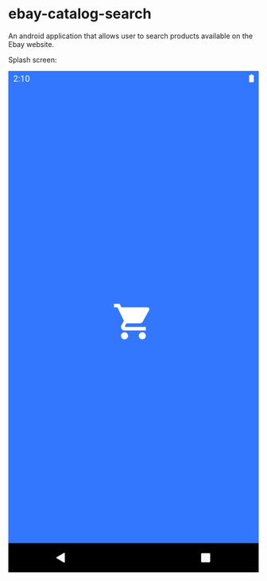 # ebay-catalog-search
An android application that allows user to search products available on the Ebay website.

Splash screen:

![Image of Splash Screen](https://github.com/chhatbarnikita/ebay-catalog-search/blob/master/images/splash_screen.png)
